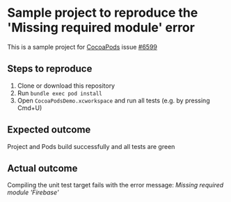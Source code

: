 # Sample project to reproduce the 'Missing required module' error
This is a sample project for [CocoaPods](https://github.com/CocoaPods/CocoaPods) issue [#6599](https://github.com/CocoaPods/CocoaPods/issues/6599)

## Steps to reproduce
1. Clone or download this repository
2. Run `bundle exec pod install`
3. Open `CocoaPodsDemo.xcworkspace` and run all tests (e.g. by pressing Cmd+U)

## Expected outcome
Project and Pods build successfully and all tests are green

## Actual outcome
Compiling the unit test target fails with the error message: _Missing required module 'Firebase'_
